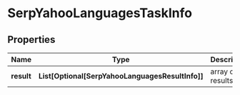 # SerpYahooLanguagesTaskInfo


## Properties

| Name | Type | Description | Notes |
|------------ | ------------- | ------------- | -------------|
**result** | **List[Optional[SerpYahooLanguagesResultInfo]]** | array of results |[optional]|